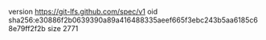 version https://git-lfs.github.com/spec/v1
oid sha256:e30886f2b0639390a89a416488335aeef665f3ebc243b5aa6185c68e79ff2f2b
size 2771
